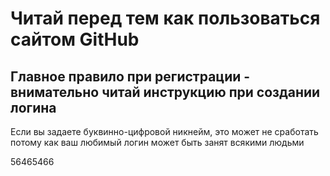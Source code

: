 # Читай перед тем как пользоваться сайтом GitHub

## Главное правило при регистрации - внимательно читай инструкцию при создании логина 

Если вы задаете буквинно-цифровой никнейм, это может не сработать потому как ваш любимый логин может быть занят всякими людьми 

56465466
